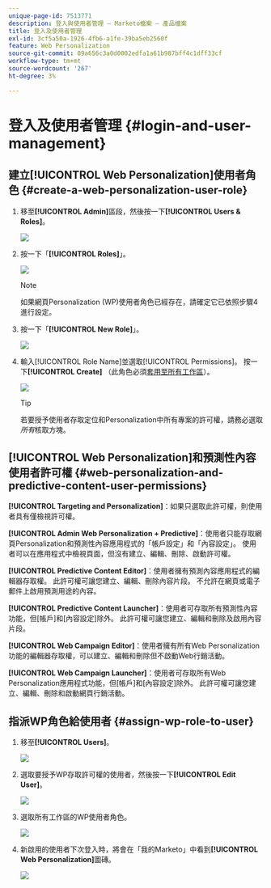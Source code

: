 ```yaml
---
unique-page-id: 7513771
description: 登入與使用者管理 — Marketo檔案 — 產品檔案
title: 登入及使用者管理
exl-id: 3cf5a50a-1926-4fb6-a1fe-39ba5eb2560f
feature: Web Personalization
source-git-commit: 09a656c3a0d0002edfa1a61b987bff4c1dff33cf
workflow-type: tm+mt
source-wordcount: '267'
ht-degree: 3%

---
```


# 登入及使用者管理 {#login-and-user-management}

## 建立[!UICONTROL Web Personalization]使用者角色 {#create-a-web-personalization-user-role}

1. 移至&#x200B;**[!UICONTROL Admin]**&#x200B;區段，然後按一下&#x200B;**[!UICONTROL Users & Roles]**。

   ![](assets/image2015-4-28-19-3a50-3a49.png)

1. 按一下「**[!UICONTROL Roles]**」。

   ![](assets/image2015-4-28-19-3a57-3a58.png)

   >[!NOTE]
   >
   >如果網頁Personalization (WP)使用者角色已經存在，請確定它已依照步驟4進行設定。

1. 按一下「**[!UICONTROL New Role]**」。

   ![](assets/three-1.png)

1. 輸入[!UICONTROL Role Name]並選取[!UICONTROL Permissions]。 按一下&#x200B;**[!UICONTROL Create]** （此角色必須[套用至所有工作區](/help/marketo/product-docs/administration/users-and-roles/managing-marketo-users.md)）。

   ![](assets/four.png)

   >[!TIP]
   >
   >若要授予使用者存取定位和Personalization中所有專案的許可權，請務必選取&#x200B;_所有_&#x200B;核取方塊。

## [!UICONTROL Web Personalization]和預測性內容使用者許可權 {#web-personalization-and-predictive-content-user-permissions}

**[!UICONTROL Targeting and Personalization]**：如果只選取此許可權，則使用者具有僅檢視許可權。

**[!UICONTROL Admin Web Personalization + Predictive]**：使用者只能存取網頁Personalization和預測性內容應用程式的「帳戶設定」和「內容設定」。 使用者可以在應用程式中檢視頁面，但沒有建立、編輯、刪除、啟動許可權。

**[!UICONTROL Predictive Content Editor]**：使用者擁有預測內容應用程式的編輯器存取權。 此許可權可讓您建立、編輯、刪除內容片段。 不允許在網頁或電子郵件上啟用預測用途的內容。

**[!UICONTROL Predictive Content Launcher]**：使用者可存取所有預測性內容功能，但[帳戶]和[內容設定]除外。 此許可權可讓您建立、編輯和刪除及啟用內容片段。

**[!UICONTROL Web Campaign Editor]**：使用者擁有所有Web Personalization功能的編輯器存取權，可以建立、編輯和刪除但不啟動Web行銷活動。

**[!UICONTROL Web Campaign Launcher]**：使用者可存取所有Web Personalization應用程式功能，但[帳戶]和[內容設定]除外。 此許可權可讓您建立、編輯、刪除和啟動網頁行銷活動。

## 指派WP角色給使用者 {#assign-wp-role-to-user}

1. 移至&#x200B;**[!UICONTROL Users]**。

   ![](assets/image2015-4-29-11-3a31-3a3.png)

1. 選取要授予WP存取許可權的使用者，然後按一下&#x200B;**[!UICONTROL Edit User]**。

   ![](assets/image2015-4-29-11-3a38-3a46.png)

1. 選取所有工作區的WP使用者角色。

   ![](assets/seven.png)

1. 新啟用的使用者下次登入時，將會在「我的Marketo」中看到&#x200B;**[!UICONTROL Web Personalization]**&#x200B;圖磚。

   ![](assets/eight.png)
